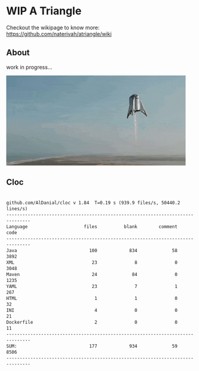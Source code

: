 # WIP A Triangle

  Checkout the wikipage to know more: https://github.com/naterivah/atriangle/wiki

  ## About
  work in progress...

  ![Screenshot](./docs/starhopper.gif?raw=true?style=center)

  ## Cloc 
 ``` 
 
github.com/AlDanial/cloc v 1.84  T=0.19 s (939.9 files/s, 50440.2 lines/s)
-------------------------------------------------------------------------------
Language                     files          blank        comment           code
-------------------------------------------------------------------------------
Java                           100            834             58           3892
XML                             23              8              0           3048
Maven                           24             84              0           1235
YAML                            23              7              1            267
HTML                             1              1              0             32
INI                              4              0              0             21
Dockerfile                       2              0              0             11
-------------------------------------------------------------------------------
SUM:                           177            934             59           8506
------------------------------------------------------------------------------- 
 ```

